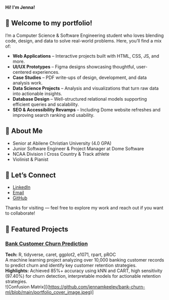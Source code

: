 **Hi! I'm Jenna!**

## 🌟 **Welcome to my portfolio!**
I’m a Computer Science & Software Engineering student who loves blending code, design, and data to solve real-world problems. Here, you’ll find a mix of:

-  **Web Applications** – Interactive projects built with HTML, CSS, JS, and more.
-  **UI/UX Prototypes** – Figma designs showcasing thoughtful, user-centered experiences.
-  **Case Studies** – PDF write-ups of design, development, and data analysis work.
-  **Data Science Projects** – Analysis and visualizations that turn raw data into actionable insights.
-  **Database Design** – Well-structured relational models supporting efficient queries and scalability.
-  **SEO & Accessibility Revamps** – Including Dome website refreshes and improving search ranking and usability.

## 🌟 **About Me**
-  Senior at Abilene Christian University (4.0 GPA)
-  Junior Software Engineer & Project Manager at Dome Software
-  NCAA Division I Cross Country & Track athlete
-  Violinist & Pianist

## 🌟 **Let’s Connect**
- [LinkedIn](www.linkedin.com/in/jenna-keeley-0521512a8)  
- [Email](mailto:jmk21a@acu.edu)  
- [GitHub](https://github.com/jennamkeeley)


Thanks for visiting — feel free to explore my work and reach out if you want to collaborate!

## 🌟 **Featured Projects**

### [Bank Customer Churn Prediction](https://github.com/jennamkeeley/bank-churn-ml)
**Tech:** R, tidyverse, caret, ggplot2, e1071, rpart, pROC  
A machine learning project analyzing over 10,000 banking customer records to predict churn and identify key customer retention strategies.  
**Highlights:** Achieved 85%+ accuracy using kNN and CART, high sensitivity (97.40%) for churn detection, interpretable models for actionable retention strategies.  
![Confusion Matrix][(https://github.com/jennamkeeley/bank-churn-ml/blob/main/portfolio_cover_image.jpeg)]

